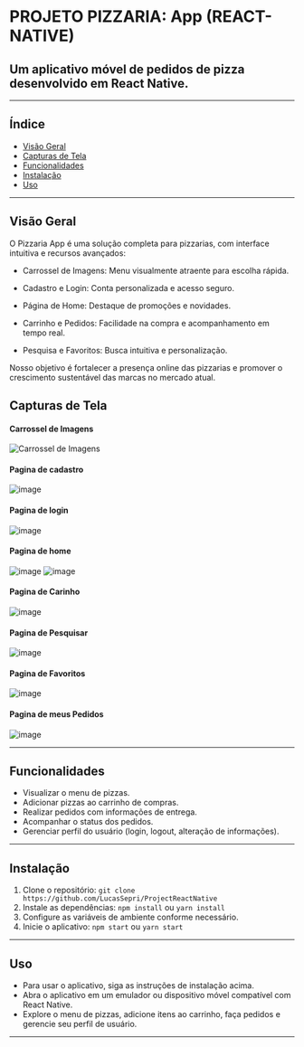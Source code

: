 # PROJETO PIZZARIA: App (REACT-NATIVE)

## Um aplicativo móvel de pedidos de pizza desenvolvido em React Native.

---

## Índice

- [Visão Geral](#visão-geral)
- [Capturas de Tela](#capturas-de-tela)
- [Funcionalidades](#funcionalidades)
- [Instalação](#instalação)
- [Uso](#uso)
---

## Visão Geral

O Pizzaria App é uma solução completa para pizzarias, com interface intuitiva e recursos avançados:

- Carrossel de Imagens: Menu visualmente atraente para escolha rápida.

- Cadastro e Login: Conta personalizada e acesso seguro.

- Página de Home: Destaque de promoções e novidades.

- Carrinho e Pedidos: Facilidade na compra e acompanhamento em tempo real.

- Pesquisa e Favoritos: Busca intuitiva e personalização.

Nosso objetivo é fortalecer a presença online das pizzarias e promover o crescimento sustentável das marcas no mercado atual.

## Capturas de Tela
#### Carrossel de Imagens
![Carrossel de Imagens](https://github.com/alexz7k/APP/assets/130014888/5bf44d94-02fe-4fe8-b337-1fbea2dac7db)
#### Pagina de cadastro
![image](https://github.com/alexz7k/APP/assets/130014888/ae94256e-4833-4419-98d4-60aeccbbdc31)
#### Pagina de login
![image](https://github.com/alexz7k/APP/assets/130014888/d5e335a6-c728-4a4a-b8e3-617273e3c22c)
#### Pagina de home
![image](https://github.com/alexz7k/APP/assets/130014888/db86b954-2079-44cb-8ed5-49617ddc82ce)
![image](https://github.com/alexz7k/APP/assets/130014888/46f22bf5-7fc9-462c-be59-8e78101813ea)
#### Pagina de Carinho
![image](https://github.com/alexz7k/APP/assets/130014888/5f022d1a-733e-4c1a-92b8-e307bb578003)
#### Pagina de Pesquisar
![image](https://github.com/alexz7k/APP/assets/130014888/b0b26303-6eda-43e6-9b84-21d1e848d28c)
#### Pagina de Favoritos
![image](https://github.com/alexz7k/APP/assets/130014888/03bd3205-53e5-4678-8e01-4a3cb835aba2)
#### Pagina de meus Pedidos
![image](https://github.com/alexz7k/APP/assets/130014888/2ec851cd-8df0-4651-b06c-23e16e5465a8)


---

## Funcionalidades

- Visualizar o menu de pizzas.
- Adicionar pizzas ao carrinho de compras.
- Realizar pedidos com informações de entrega.
- Acompanhar o status dos pedidos.
- Gerenciar perfil do usuário (login, logout, alteração de informações).

---

## Instalação

1. Clone o repositório: `git clone https://github.com/LucasSepri/ProjectReactNative`
2. Instale as dependências: `npm install` ou `yarn install`
3. Configure as variáveis de ambiente conforme necessário.
4. Inicie o aplicativo: `npm start` ou `yarn start`

---

## Uso

- Para usar o aplicativo, siga as instruções de instalação acima.
- Abra o aplicativo em um emulador ou dispositivo móvel compatível com React Native.
- Explore o menu de pizzas, adicione itens ao carrinho, faça pedidos e gerencie seu perfil de usuário.

---
